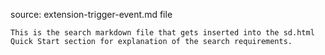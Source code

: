 source: extension-trigger-event.md file

    This is the search markdown file that gets inserted into the sd.html Quick Start section for explanation of the search requirements.

